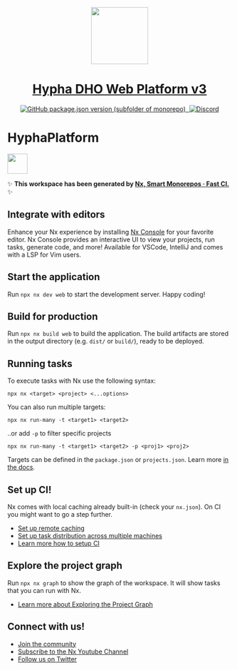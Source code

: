 <p align="center">
  <a href="https://hypha.earth/">
    <img src="https://hypha.earth/wp-content/themes/hypha-theme/img/round-logo.svg" height="128">
    <h1 align="center">Hypha DHO Web Platform v3</h1>
  </a>
</p>

<p align="center">
  <a aria-label="GitHub version" href="https://github.com/hypha-dao/dho-web-client">
    <img alt="GitHub package.json version (subfolder of monorepo)" src="https://img.shields.io/github/package-json/v/hypha-dao/dho-web-client?style=for-the-badge&labelColor=000000">
  </a>
  <a aria-label="License" href="https://github.com/hypha-dao/dho-web-client/blob/master/license.md">
    <img alt="" src="https://img.shields.io/github/license/hypha-dao/dho-web-client?style=for-the-badge&labelColor=000000">
  </a>
  <a aria-label="Join the community on GitHub" href="https://github.com/hypha-dao/dho-web-client/discussions">
    <img alt="Discord" src="https://img.shields.io/discord/722537361480613950?style=for-the-badge">
  </a>
</p>

# HyphaPlatform

<a alt="Nx logo" href="https://nx.dev" target="_blank" rel="noreferrer"><img src="https://raw.githubusercontent.com/nrwl/nx/master/images/nx-logo.png" width="45"></a>

✨ **This workspace has been generated by [Nx, Smart Monorepos · Fast CI.](https://nx.dev)** ✨

## Integrate with editors

Enhance your Nx experience by installing [Nx Console](https://nx.dev/nx-console) for your favorite editor. Nx Console
provides an interactive UI to view your projects, run tasks, generate code, and more! Available for VSCode, IntelliJ and
comes with a LSP for Vim users.

## Start the application

Run `npx nx dev web` to start the development server. Happy coding!

## Build for production

Run `npx nx build web` to build the application. The build artifacts are stored in the output directory (e.g. `dist/` or `build/`), ready to be deployed.

## Running tasks

To execute tasks with Nx use the following syntax:

```
npx nx <target> <project> <...options>
```

You can also run multiple targets:

```
npx nx run-many -t <target1> <target2>
```

..or add `-p` to filter specific projects

```
npx nx run-many -t <target1> <target2> -p <proj1> <proj2>
```

Targets can be defined in the `package.json` or `projects.json`. Learn more [in the docs](https://nx.dev/features/run-tasks).

## Set up CI!

Nx comes with local caching already built-in (check your `nx.json`). On CI you might want to go a step further.

- [Set up remote caching](https://nx.dev/features/share-your-cache)
- [Set up task distribution across multiple machines](https://nx.dev/nx-cloud/features/distribute-task-execution)
- [Learn more how to setup CI](https://nx.dev/recipes/ci)

## Explore the project graph

Run `npx nx graph` to show the graph of the workspace.
It will show tasks that you can run with Nx.

- [Learn more about Exploring the Project Graph](https://nx.dev/core-features/explore-graph)

## Connect with us!

- [Join the community](https://nx.dev/community)
- [Subscribe to the Nx Youtube Channel](https://www.youtube.com/@nxdevtools)
- [Follow us on Twitter](https://twitter.com/nxdevtools)
